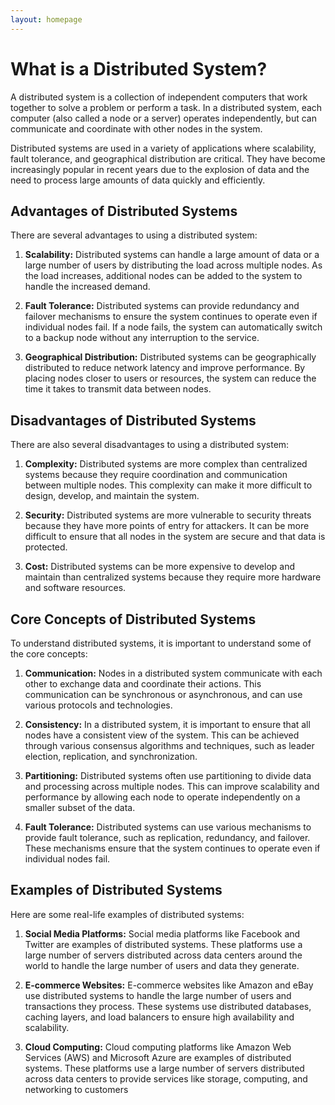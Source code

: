```yaml
---
layout: homepage
---
```


# What is a Distributed System?

A distributed system is a collection of independent computers that work together to solve a problem or perform a task. In a distributed system, each computer (also called a node or a server) operates independently, but can communicate and coordinate with other nodes in the system. 

Distributed systems are used in a variety of applications where scalability, fault tolerance, and geographical distribution are critical. They have become increasingly popular in recent years due to the explosion of data and the need to process large amounts of data quickly and efficiently.

## Advantages of Distributed Systems

There are several advantages to using a distributed system:

1. **Scalability:** Distributed systems can handle a large amount of data or a large number of users by distributing the load across multiple nodes. As the load increases, additional nodes can be added to the system to handle the increased demand.

2. **Fault Tolerance:** Distributed systems can provide redundancy and failover mechanisms to ensure the system continues to operate even if individual nodes fail. If a node fails, the system can automatically switch to a backup node without any interruption to the service.

3. **Geographical Distribution:** Distributed systems can be geographically distributed to reduce network latency and improve performance. By placing nodes closer to users or resources, the system can reduce the time it takes to transmit data between nodes.

## Disadvantages of Distributed Systems

There are also several disadvantages to using a distributed system:

1. **Complexity:** Distributed systems are more complex than centralized systems because they require coordination and communication between multiple nodes. This complexity can make it more difficult to design, develop, and maintain the system.

2. **Security:** Distributed systems are more vulnerable to security threats because they have more points of entry for attackers. It can be more difficult to ensure that all nodes in the system are secure and that data is protected.

3. **Cost:** Distributed systems can be more expensive to develop and maintain than centralized systems because they require more hardware and software resources.

## Core Concepts of Distributed Systems

To understand distributed systems, it is important to understand some of the core concepts:

1. **Communication:** Nodes in a distributed system communicate with each other to exchange data and coordinate their actions. This communication can be synchronous or asynchronous, and can use various protocols and technologies.

2. **Consistency:** In a distributed system, it is important to ensure that all nodes have a consistent view of the system. This can be achieved through various consensus algorithms and techniques, such as leader election, replication, and synchronization.

3. **Partitioning:** Distributed systems often use partitioning to divide data and processing across multiple nodes. This can improve scalability and performance by allowing each node to operate independently on a smaller subset of the data.

4. **Fault Tolerance:** Distributed systems can use various mechanisms to provide fault tolerance, such as replication, redundancy, and failover. These mechanisms ensure that the system continues to operate even if individual nodes fail.

## Examples of Distributed Systems

Here are some real-life examples of distributed systems:

1. **Social Media Platforms:** Social media platforms like Facebook and Twitter are examples of distributed systems. These platforms use a large number of servers distributed across data centers around the world to handle the large number of users and data they generate.

2. **E-commerce Websites:** E-commerce websites like Amazon and eBay use distributed systems to handle the large number of users and transactions they process. These systems use distributed databases, caching layers, and load balancers to ensure high availability and scalability.

3. **Cloud Computing:** Cloud computing platforms like Amazon Web Services (AWS) and Microsoft Azure are examples of distributed systems. These platforms use a large number of servers distributed across data centers to provide services like storage, computing, and networking to customers
